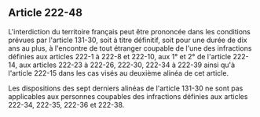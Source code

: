 Article 222-48
----
L'interdiction du territoire français peut être prononcée dans les conditions
prévues par l'article 131-30, soit à titre définitif, soit pour une durée de dix
ans au plus, à l'encontre de tout étranger coupable de l'une des infractions
définies aux articles 222-1 à 222-8 et 222-10, aux 1° et 2° de l'article 222-14,
aux articles 222-23 à 222-26, 222-30, 222-34 à 222-39 ainsi qu'à l'article
222-15 dans les cas visés au deuxième alinéa de cet article.

Les dispositions des sept derniers alinéas de l'article 131-30 ne sont pas
applicables aux personnes coupables des infractions définies aux articles
222-34, 222-35, 222-36 et 222-38.
